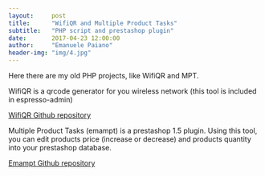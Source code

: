 ```yaml
---
layout:     post
title:      "WifiQR and Multiple Product Tasks"
subtitle:   "PHP script and prestashop plugin"
date:       2017-04-23 12:00:00
author:     "Emanuele Paiano"
header-img: "img/4.jpg"
---
```


<p>Here there are my old PHP projects, like WifiQR and MPT.</p>

<p>WifiQR is a qrcode generator for you wireless network (this tool is included in espresso-admin)</p>

<p><a href="https://github.com/emanuelepaiano/wifiqr">WifiQR Github repository</a></p>

<p>Multiple Product Tasks (emampt) is a prestashop 1.5 plugin. Using this tool, you can edit products price (increase or decrease) and products quantity into your prestashop database.</p>

<p><a href="https://github.com/emanuelepaiano/emampt">Emampt Github repository</a></p>




